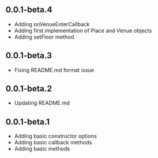 ## 0.0.1-beta.4

- Adding onVenueEnterCallback
- Adding first implementation of Place and Venue objects
- Adding setFloor method

## 0.0.1-beta.3

- Fixing README.md format issue

## 0.0.1-beta.2

- Updating README.md

## 0.0.1-beta.1

- Adding basic constructor options
- Adding basic callback methods
- Adding basic methods
